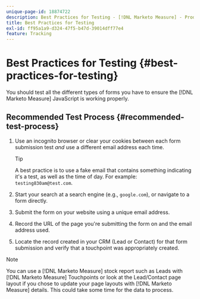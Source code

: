 ```yaml
---
unique-page-id: 18874722
description: Best Practices for Testing - [!DNL Marketo Measure] - Product Documentation
title: Best Practices for Testing
exl-id: ff95a1a9-d324-47f5-b47d-39014dff77e4
feature: Tracking
---
```

# Best Practices for Testing {#best-practices-for-testing}

You should test all the different types of forms you have to ensure the [!DNL Marketo Measure] JavaScript is working properly.

## Recommended Test Process {#recommended-test-process}

1. Use an incognito browser or clear your cookies between each form submission test _and_ use a different email address each time.

   >[!TIP]
   >
   >A best practice is to use a fake email that contains something indicating it's a test, as well as the time of day. For example: `testing830am@test.com`.

1. Start your search at a search engine (e.g., `google.com`), or navigate to a form directly.

1. Submit the form on your website using a unique email address.

1. Record the URL of the page you're submitting the form on and the email address used.

1. Locate the record created in your CRM (Lead or Contact) for that form submission and verify that a touchpoint was appropriately created.

>[!NOTE]
>
>You can use a [!DNL Marketo Measure] stock report such as Leads with [!DNL Marketo Measure] Touchpoints or look at the Lead/Contact page layout if you chose to update your page layouts with [!DNL Marketo Measure] details. This could take some time for the data to process.
